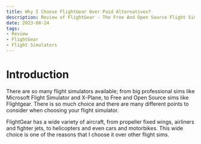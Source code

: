 ```yaml
---
title: Why I Choose FlightGear Over Paid Alternatives?
description: Review of FlightGear - The Free And Open Source Flight Simulator.
date: 2023-08-24
tags:
- Review
- FlightGear
- Flight Simulators
---
```


# Introduction
There are so many flight simulators available; from big professional sims like Microsoft Flight Simulator and X-Plane, to Free and Open Source sims like Flightgear. There is so much choice and there are many different points to consider when choosing your flight simulator.

FlightGear has a wide variety of aircraft, from propeller fixed wings, airliners and fighter jets, to helicopters and even cars and motorbikes. This wide choice is one of the reasons that I choose it over other flight sims.
